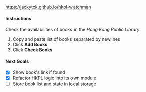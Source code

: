 https://jackytck.github.io/hkpl-watchman

#### Instructions

Check the availabilities of books in the *Hong Kong Public Library*.

1. Copy and paste list of books separated by newlines
2. Click **Add Books**
3. Click **Check Books**

#### Next Goals

- [x] Show book's link if found
- [x] Refactor HKPL logic into its own module
- [ ] Store book list and state in local storage
